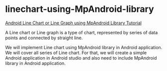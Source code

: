 # linechart-using-MpAndroid-library
[Android Line Chart or Line Graph using MpAndroid Library Tutorial](https://www.studytutorial.in/android-line-chart-or-line-graph-using-mpandroid-library-tutorial)


A Line chart or Line graph is a type of chart, represented by series of data points and connected by straight line.

We will implement Line chart using MpAndroid library in Android application. We will cover all series of Line chart. For that, we will create a simple Android application in Android studio and also need to include MpAndroid library in Android application.
